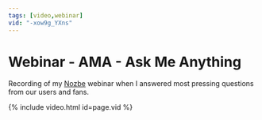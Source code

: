 ```yaml
---
tags: [video,webinar]
vid: "-xow9g_YXns"
---
```


# Webinar - AMA - Ask Me Anything

Recording of my [Nozbe][n] webinar when I answered most pressing questions from our users and fans.

{% include video.html id=page.vid %}

<!--More-->


[n]: https://nozbe.com/